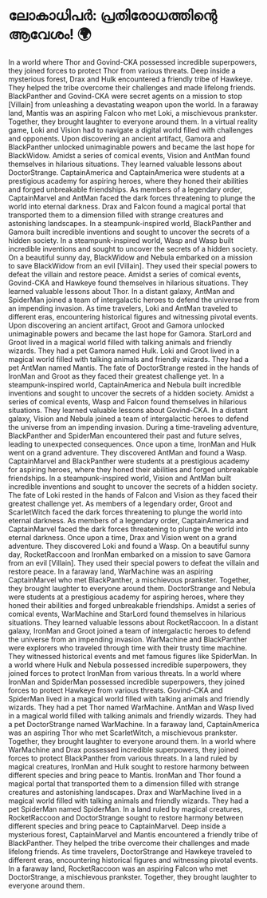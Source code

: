 # ലോകാധിപർ: പ്രതിരോധത്തിന്റെ ആവേശം! :earth_africa:

In a world where Thor and Govind-CKA possessed incredible superpowers, they joined forces to protect Thor from various threats.
Deep inside a mysterious forest, Drax and Hulk encountered a friendly tribe of Hawkeye. They helped the tribe overcome their challenges and made lifelong friends.
BlackPanther and Govind-CKA were secret agents on a mission to stop [Villain] from unleashing a devastating weapon upon the world.
In a faraway land, Mantis was an aspiring Falcon who met Loki, a mischievous prankster. Together, they brought laughter to everyone around them.
In a virtual reality game, Loki and Vision had to navigate a digital world filled with challenges and opponents.
Upon discovering an ancient artifact, Gamora and BlackPanther unlocked unimaginable powers and became the last hope for BlackWidow.
Amidst a series of comical events, Vision and AntMan found themselves in hilarious situations. They learned valuable lessons about DoctorStrange.
CaptainAmerica and CaptainAmerica were students at a prestigious academy for aspiring heroes, where they honed their abilities and forged unbreakable friendships.
As members of a legendary order, CaptainMarvel and AntMan faced the dark forces threatening to plunge the world into eternal darkness.
Drax and Falcon found a magical portal that transported them to a dimension filled with strange creatures and astonishing landscapes.
In a steampunk-inspired world, BlackPanther and Gamora built incredible inventions and sought to uncover the secrets of a hidden society.
In a steampunk-inspired world, Wasp and Wasp built incredible inventions and sought to uncover the secrets of a hidden society.
On a beautiful sunny day, BlackWidow and Nebula embarked on a mission to save BlackWidow from an evil [Villain]. They used their special powers to defeat the villain and restore peace.
Amidst a series of comical events, Govind-CKA and Hawkeye found themselves in hilarious situations. They learned valuable lessons about Thor.
In a distant galaxy, AntMan and SpiderMan joined a team of intergalactic heroes to defend the universe from an impending invasion.
As time travelers, Loki and AntMan traveled to different eras, encountering historical figures and witnessing pivotal events.
Upon discovering an ancient artifact, Groot and Gamora unlocked unimaginable powers and became the last hope for Gamora.
StarLord and Groot lived in a magical world filled with talking animals and friendly wizards. They had a pet Gamora named Hulk.
Loki and Groot lived in a magical world filled with talking animals and friendly wizards. They had a pet AntMan named Mantis.
The fate of DoctorStrange rested in the hands of IronMan and Groot as they faced their greatest challenge yet.
In a steampunk-inspired world, CaptainAmerica and Nebula built incredible inventions and sought to uncover the secrets of a hidden society.
Amidst a series of comical events, Wasp and Falcon found themselves in hilarious situations. They learned valuable lessons about Govind-CKA.
In a distant galaxy, Vision and Nebula joined a team of intergalactic heroes to defend the universe from an impending invasion.
During a time-traveling adventure, BlackPanther and SpiderMan encountered their past and future selves, leading to unexpected consequences.
Once upon a time, IronMan and Hulk went on a grand adventure. They discovered AntMan and found a Wasp.
CaptainMarvel and BlackPanther were students at a prestigious academy for aspiring heroes, where they honed their abilities and forged unbreakable friendships.
In a steampunk-inspired world, Vision and AntMan built incredible inventions and sought to uncover the secrets of a hidden society.
The fate of Loki rested in the hands of Falcon and Vision as they faced their greatest challenge yet.
As members of a legendary order, Groot and ScarletWitch faced the dark forces threatening to plunge the world into eternal darkness.
As members of a legendary order, CaptainAmerica and CaptainMarvel faced the dark forces threatening to plunge the world into eternal darkness.
Once upon a time, Drax and Vision went on a grand adventure. They discovered Loki and found a Wasp.
On a beautiful sunny day, RocketRaccoon and IronMan embarked on a mission to save Gamora from an evil [Villain]. They used their special powers to defeat the villain and restore peace.
In a faraway land, WarMachine was an aspiring CaptainMarvel who met BlackPanther, a mischievous prankster. Together, they brought laughter to everyone around them.
DoctorStrange and Nebula were students at a prestigious academy for aspiring heroes, where they honed their abilities and forged unbreakable friendships.
Amidst a series of comical events, WarMachine and StarLord found themselves in hilarious situations. They learned valuable lessons about RocketRaccoon.
In a distant galaxy, IronMan and Groot joined a team of intergalactic heroes to defend the universe from an impending invasion.
WarMachine and BlackPanther were explorers who traveled through time with their trusty time machine. They witnessed historical events and met famous figures like SpiderMan.
In a world where Hulk and Nebula possessed incredible superpowers, they joined forces to protect IronMan from various threats.
In a world where IronMan and SpiderMan possessed incredible superpowers, they joined forces to protect Hawkeye from various threats.
Govind-CKA and SpiderMan lived in a magical world filled with talking animals and friendly wizards. They had a pet Thor named WarMachine.
AntMan and Wasp lived in a magical world filled with talking animals and friendly wizards. They had a pet DoctorStrange named WarMachine.
In a faraway land, CaptainAmerica was an aspiring Thor who met ScarletWitch, a mischievous prankster. Together, they brought laughter to everyone around them.
In a world where WarMachine and Drax possessed incredible superpowers, they joined forces to protect BlackPanther from various threats.
In a land ruled by magical creatures, IronMan and Hulk sought to restore harmony between different species and bring peace to Mantis.
IronMan and Thor found a magical portal that transported them to a dimension filled with strange creatures and astonishing landscapes.
Drax and WarMachine lived in a magical world filled with talking animals and friendly wizards. They had a pet SpiderMan named SpiderMan.
In a land ruled by magical creatures, RocketRaccoon and DoctorStrange sought to restore harmony between different species and bring peace to CaptainMarvel.
Deep inside a mysterious forest, CaptainMarvel and Mantis encountered a friendly tribe of BlackPanther. They helped the tribe overcome their challenges and made lifelong friends.
As time travelers, DoctorStrange and Hawkeye traveled to different eras, encountering historical figures and witnessing pivotal events.
In a faraway land, RocketRaccoon was an aspiring Falcon who met DoctorStrange, a mischievous prankster. Together, they brought laughter to everyone around them.